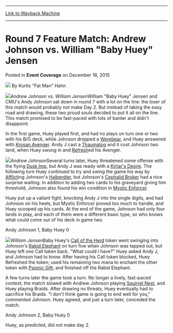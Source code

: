 
---
[Link to Wayback Machine](https://web.archive.org/web/20220118234108/https://magic.wizards.com/en/articles/archive/event-coverage/round-7-feature-match-andrew-johnson-vs-william-baby-huey-jensen)

[_metadata_:author]:- "Kurtis `Fat Man` Hahn"
[_metadata_:description]:- "Andrew Johnson vs. William JensenWilliam `Baby Huey` Jensen and CMU's Andy Johnson sat down in round 7 with a lot on the line: the loser of this match would probably not make Day 2. But instead of taking the easy road and drawing, these two proud souls decided to put it all on the line. This match promised to be fast-paced with lots of banter and didn't disappoint. In the"
[_metadata_:generator]:- "Drupal 7 (http://drupal.org)"
[_metadata_:node]:- "955676"
[_metadata_:publish_date]:- "2015-12-18"
[_metadata_:source]:- "div-main-content"
[_metadata_:title]:- "Round 7 Feature Match: Andrew Johnson vs. William `Baby Huey` Jensen"
[_metadata_:wayback_capture_timestamp]:- "2022-01-18 23:41:08"
[_metadata_:wayback_raw_url]:- "https://web.archive.org/web/20220118234108id_/https://magic.wizards.com/en/articles/archive/event-coverage/round-7-feature-match-andrew-johnson-vs-william-baby-huey-jensen"
[_metadata_:wayback_url]:- "https://magic.wizards.com/en/articles/archive/event-coverage/round-7-feature-match-andrew-johnson-vs-william-baby-huey-jensen"
---


Round 7 Feature Match: Andrew Johnson vs. William "Baby Huey" Jensen
====================================================================



 Posted in **Event Coverage**
 on December 18, 2015 






![](https://media.magic.wizards.com/styles/auth_small/public/generic-avatar-150_496.png)
By Kurtis "Fat Man" Hahn











![](https://media.magic.wizards.com/image_legacy_migration/sideboard/images/gpatl01/939.jpg)*Andrew Johnson vs. William Jensen*William "Baby Huey" Jensen and CMU's Andy Johnson sat down in round 7 with a lot on the line: the loser of this match would probably not make Day 2. But instead of taking the easy road and drawing, these two proud souls decided to put it all on the line. This match promised to be fast-paced with lots of banter and didn't disappoint.


In the first game, Huey played first, and had no plays on turn one or two with his B/G deck, while Johnson dropped a [Werebear](https://gatherer.wizards.com/Pages/Card/Details.aspx?name=Werebear), and Huey answered with [Krosan Avenger](https://gatherer.wizards.com/Pages/Card/Details.aspx?name=Krosan+Avenger). Andy J cast a [Thaumatog](https://gatherer.wizards.com/Pages/Card/Details.aspx?name=Thaumatog) and it cost Johnson two land, when Huey swung in and [Refresh](https://gatherer.wizards.com/Pages/Card/Details.aspx?name=Refresh)ed his Avenger.


![](https://media.magic.wizards.com/image_legacy_migration/sideboard/images/gpatl01/940.jpg)*Andrew Johnson*Several turns later, Huey threatened some offense with the flying [Dusk Imp](https://gatherer.wizards.com/Pages/Card/Details.aspx?name=Dusk+Imp), but Andy J was ready with a [Kirtar's Desire](https://gatherer.wizards.com/Pages/Card/Details.aspx?name=Kirtar%27s+Desire). The following turn Huey continued to try and swing the game his way by [Afflict](https://gatherer.wizards.com/Pages/Card/Details.aspx?name=Afflict)ing Johnson's [Halberdier](https://gatherer.wizards.com/Pages/Card/Details.aspx?name=Halberdier), but Johnson's [Cephalid Broker](https://gatherer.wizards.com/Pages/Card/Details.aspx?name=Cephalid+Broker) had a nice surprise waiting. In addition to adding two cards to his graveyard giving him threshold, Johnson also found his win condition in [Mystic Enforcer](https://gatherer.wizards.com/Pages/Card/Details.aspx?name=Mystic+Enforcer).


Huey put up a valiant fight, knocking Andy J into the single digits, and had Johnson on his heels, but Mystic Enforcer proved too much to handle, and Huey scooped up his cards. 
At the end of the game, Johnson had only four lands in play, and each of them were a different basic type, so who knows what could come out of his deck in game two.


Andy Johnson 1, Baby Huey 0


![](https://media.magic.wizards.com/image_legacy_migration/sideboard/images/gpatl01/941.jpg)*William Jensen*Baby Huey's [Call of the Herd](https://gatherer.wizards.com/Pages/Card/Details.aspx?name=Call+of+the+Herd) token went swinging into Johnson's [Rabid Elephant](https://gatherer.wizards.com/Pages/Card/Details.aspx?name=Rabid+Elephant) on turn five when Johnson was tapped out, but Huey left one Call token back. "What could I have?" Huey asked Andy J, and Johnson had to know. After having his Call token blocked, Huey Refreshed the token; used his remaining two mana to enchant the other token with [Psionic Gift](https://gatherer.wizards.com/Pages/Card/Details.aspx?name=Psionic+Gift); and finished off the Rabid Elephant.


A few turns later the game took a turn. No longer a lively, fast-paced contest; the match slowed with Andrew Johnson playing [Squirrel Nest](https://gatherer.wizards.com/Pages/Card/Details.aspx?name=Squirrel+Nest), and Huey playing Braids.
After drawing no threats, Huey eventually had to sacrifice his Braids. "I don't think game is going to end well for you," commented Johnson. Huey agreed, and just a turn later, conceded the match.


Andy Johnson 2, Baby Huey 0


Huey, as predicted, did not make day 2.







